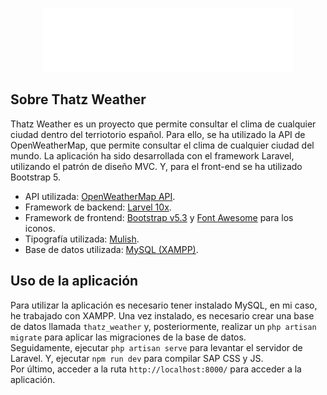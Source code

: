 <p align="center"><a href="https://laravel.com" target="_blank"><img src="public/img/logo-resultado.svg" width="400" alt="Laravel Logo"></a></p>


## Sobre Thatz Weather

Thatz Weather es un proyecto que permite consultar el clima de cualquier ciudad dentro del terriotorio español. Para ello, se ha utilizado la API de OpenWeatherMap, que permite consultar el clima de cualquier ciudad del mundo. La aplicación ha sido desarrollada con el framework Laravel, utilizando el patrón de diseño MVC. Y, para el front-end se ha utilizado Bootstrap 5.

- API utilizada: [OpenWeatherMap API](https://openweathermap.org/).
- Framework de backend: [Larvel 10x](https://laravel.com/).
- Framework de frontend: [Bootstrap v5.3](https://getbootstrap.com/) y [Font Awesome](https://fontawesome.com/) para los iconos.
- Tipografía utilizada: [Mulish](https://fonts.google.com/specimen/Mulish?query=mu).
- Base de datos utilizada: [MySQL (XAMPP)](https://www.apachefriends.org/es/index.html).

## Uso de la aplicación

Para utilizar la aplicación es necesario tener instalado MySQL, en mi caso, he trabajado con XAMPP. Una vez instalado, es necesario crear una base de datos llamada `thatz_weather` y, posteriormente, realizar un `php artisan migrate` para aplicar las migraciones de la base de datos. <br>
Seguidamente, ejecutar `php artisan serve` para levantar el servidor de Laravel. Y, ejecutar `npm run dev` para compilar SAP CSS y JS. <br>
Por último, acceder a la ruta `http://localhost:8000/` para acceder a la aplicación.

